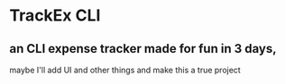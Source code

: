 # TrackEx CLI
## an CLI expense tracker made for fun in 3 days,
 maybe I'll add  UI and  other things and make this a true project
